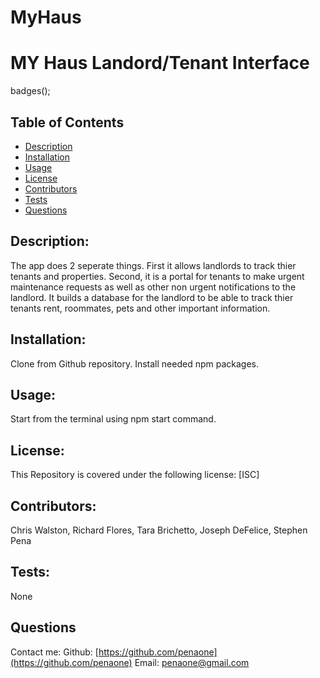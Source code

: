 # MyHaus
   # MY Haus Landord/Tenant Interface
  

badges();
## Table of Contents
* [Description](#description)
* [Installation](#installation)
* [Usage](#usage)
* [License](#license)
* [Contributors](#contributors)
* [Tests](#tests)
* [Questions](#questions)


## Description:
The app does 2 seperate things. First it  allows landlords to track thier tenants and properties. Second, it is a portal for tenants to make urgent maintenance requests as well as other non urgent notifications to the landlord. It builds a database for the landlord to be able to track thier tenants rent, roommates, pets and other important information.


## Installation:
Clone from Github repository. Install needed npm packages. 


## Usage:
Start from the terminal using npm start command.


## License:
This Repository is covered under the following license: [ISC] 

## Contributors:
Chris Walston, Richard Flores, Tara Brichetto, Joseph DeFelice, Stephen Pena



## Tests:
None


## Questions
Contact me:
Github: [https://github.com/penaone](https://github.com/penaone)
Email: [penaone@gmail.com](penaone@gmail.com)

